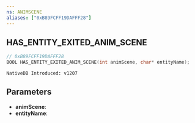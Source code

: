 ```yaml
---
ns: ANIMSCENE
aliases: ["0xB89FCFF19DAFFF28"]
---
```

## HAS_ENTITY_EXITED_ANIM_SCENE

```c
// 0xB89FCFF19DAFFF28
BOOL HAS_ENTITY_EXITED_ANIM_SCENE(int animScene, char* entityName);
```

```
NativeDB Introduced: v1207
```

## Parameters
* **animScene**:
* **entityName**:

